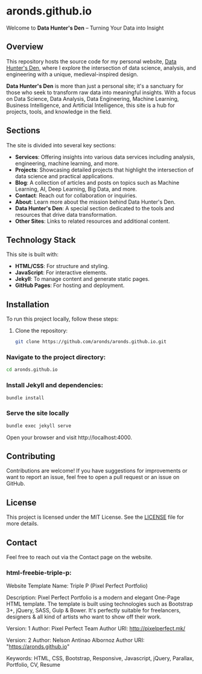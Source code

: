 
# aronds.github.io

Welcome to **Data Hunter's Den** – Turning Your Data into Insight

## Overview
This repository hosts the source code for my personal website, [Data Hunter's Den](https://aronds.github.io), where I explore the intersection of data science, analysis, and engineering with a unique, medieval-inspired design.

**Data Hunter's Den** is more than just a personal site; it's a sanctuary for those who seek to transform raw data into meaningful insights. With a focus on Data Science, Data Analysis, Data Engineering, Machine Learning, Business Intelligence, and Artificial Intelligence, this site is a hub for projects, tools, and knowledge in the field.

## Sections
The site is divided into several key sections:

- **Services**: Offering insights into various data services including analysis, engineering, machine learning, and more.
- **Projects**: Showcasing detailed projects that highlight the intersection of data science and practical applications.
- **Blog**: A collection of articles and posts on topics such as Machine Learning, AI, Deep Learning, Big Data, and more.
- **Contact**: Reach out for collaboration or inquiries.
- **About**: Learn more about the mission behind Data Hunter's Den.
- **Data Hunter's Den**: A special section dedicated to the tools and resources that drive data transformation.
- **Other Sites**: Links to related resources and additional content.

## Technology Stack
This site is built with:

- **HTML/CSS**: For structure and styling.
- **JavaScript**: For interactive elements.
- **Jekyll**: To manage content and generate static pages.
- **GitHub Pages**: For hosting and deployment.

## Installation
To run this project locally, follow these steps:

1. Clone the repository:
   ```bash
   git clone https://github.com/aronds/aronds.github.io.git


### Navigate to the project directory:

```bash
cd aronds.github.io
```

### Install Jekyll and dependencies:
```bash
bundle install
```
### Serve the site locally
```bash
bundle exec jekyll serve
```

Open your browser and visit http://localhost:4000.

## Contributing
Contributions are welcome! If you have suggestions for improvements or want to report an issue, feel free to open a pull request or an issue on GitHub.

## License
This project is licensed under the MIT License. See the [LICENSE](LICENSE) file for more details.

## Contact

Feel free to reach out via the Contact page on the website.



### html-freebie-triple-p:
Website Template Name: Triple P (Pixel Perfect Portfolio)

Description: Pixel Perfect Portfolio is a modern and elegant One-Page HTML template. The template is built using technologies such as Bootstrap 3+, jQuery, SASS, Gulp &amp; Bower. It's perfectly suitable for freelancers, designers &amp; all kind of artists who want to show off their work.  

Version: 1
Author: Pixel Perfect Team
Author URI: http://pixelperfect.mk/

Version: 2
Author: Nelson Antinao Albornoz
Author URI: "https://aronds.github.io"

Keywords: HTML, CSS, Bootstrap, Responsive, Javascript, jQuery, Parallax, Portfolio, CV, Resume

